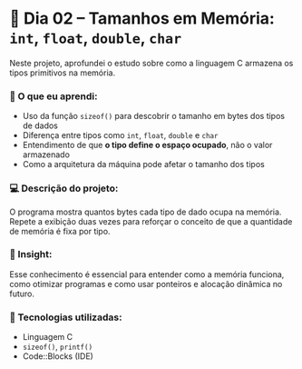 # 📌 Dia 02 – Tamanhos em Memória: `int`, `float`, `double`, `char`

Neste projeto, aprofundei o estudo sobre como a linguagem C armazena os tipos primitivos na memória.

### 🎯 O que eu aprendi:
- Uso da função `sizeof()` para descobrir o tamanho em bytes dos tipos de dados
- Diferença entre tipos como `int`, `float`, `double` e `char`
- Entendimento de que **o tipo define o espaço ocupado**, não o valor armazenado
- Como a arquitetura da máquina pode afetar o tamanho dos tipos

### 💻 Descrição do projeto:
O programa mostra quantos bytes cada tipo de dado ocupa na memória. Repete a exibição duas vezes para reforçar o conceito de que a quantidade de memória é fixa por tipo.

### 🧠 Insight:
Esse conhecimento é essencial para entender como a memória funciona, como otimizar programas e como usar ponteiros e alocação dinâmica no futuro.

### 📎 Tecnologias utilizadas:
- Linguagem C
- `sizeof()`, `printf()`
- Code::Blocks (IDE)

